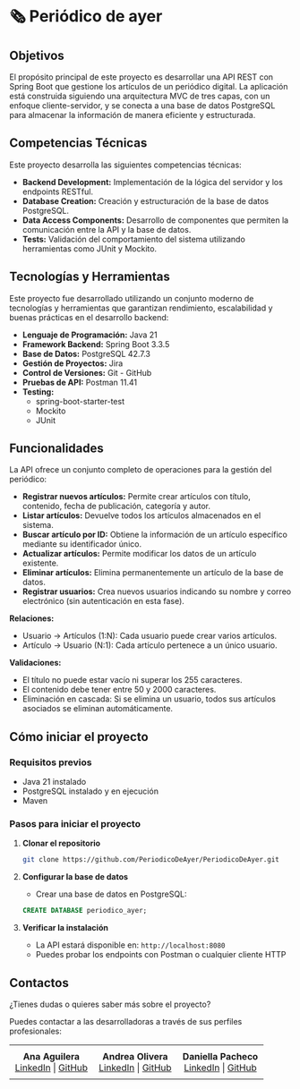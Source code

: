 # 🗞️ Periódico de ayer

## Objetivos

El propósito principal de este proyecto es desarrollar una API REST con Spring Boot que gestione los artículos de un periódico digital.
La aplicación está construida siguiendo una arquitectura MVC de tres capas, con un enfoque cliente-servidor, y se conecta a una base de datos PostgreSQL para almacenar la información de manera eficiente y estructurada.

## Competencias Técnicas

Este proyecto desarrolla las siguientes competencias técnicas:

- **Backend Development:** Implementación de la lógica del servidor y los endpoints RESTful.
- **Database Creation:** Creación y estructuración de la base de datos PostgreSQL.
- **Data Access Components:** Desarrollo de componentes que permiten la comunicación entre la API y la base de datos.
- **Tests:** Validación del comportamiento del sistema utilizando herramientas como JUnit y Mockito.

  
## Tecnologías y Herramientas

Este proyecto fue desarrollado utilizando un conjunto moderno de tecnologías y herramientas que garantizan rendimiento, escalabilidad y buenas prácticas en el desarrollo backend:

- **Lenguaje de Programación:** Java 21
- **Framework Backend:** Spring Boot 3.3.5
- **Base de Datos:** PostgreSQL 42.7.3
- **Gestión de Proyectos:** Jira
- **Control de Versiones:** Git - GitHub
- **Pruebas de API:** Postman 11.41
- **Testing:**
  - spring-boot-starter-test 
  - Mockito
  - JUnit

## Funcionalidades

La API ofrece un conjunto completo de operaciones para la gestión del periódico:

- **Registrar nuevos artículos:** Permite crear artículos con título, contenido, fecha de publicación, categoría y autor.
- **Listar artículos:** Devuelve todos los artículos almacenados en el sistema.
- **Buscar artículo por ID:** Obtiene la información de un artículo específico mediante su identificador único.
- **Actualizar artículos:** Permite modificar los datos de un artículo existente.
- **Eliminar artículos:** Elimina permanentemente un artículo de la base de datos.
- **Registrar usuarios:** Crea nuevos usuarios indicando su nombre y correo electrónico (sin autenticación en esta fase).

**Relaciones:**
  - Usuario → Artículos (1:N): Cada usuario puede crear varios artículos.
  - Artículo → Usuario (N:1): Cada artículo pertenece a un único usuario.

**Validaciones:**
  - El título no puede estar vacío ni superar los 255 caracteres.
  - El contenido debe tener entre 50 y 2000 caracteres.
  - Eliminación en cascada: Si se elimina un usuario, todos sus artículos asociados se eliminan automáticamente.

## Cómo iniciar el proyecto

### Requisitos previos
- Java 21 instalado
- PostgreSQL instalado y en ejecución
- Maven 

### Pasos para iniciar el proyecto

1. **Clonar el repositorio**
   ```bash
   git clone https://github.com/PeriodicoDeAyer/PeriodicoDeAyer.git
   ```

2. **Configurar la base de datos**
   - Crear una base de datos en PostgreSQL:
   ```sql
   CREATE DATABASE periodico_ayer;
   ```

3. **Verificar la instalación**
   - La API estará disponible en: `http://localhost:8080`
   - Puedes probar los endpoints con Postman o cualquier cliente HTTP


## Contactos

¿Tienes dudas o quieres saber más sobre el proyecto?

Puedes contactar a las desarrolladoras a través de sus perfiles profesionales:

<table style="width:100%; border-collapse: collapse; border: none; text-align:center;">
  <tr>
    <td style="border: none; padding: 10px;">
      <b>Ana Aguilera</b><br>
      <a href="https://www.linkedin.com/in/ana-aguilera-morales-011b1a238/" target="_blank">LinkedIn</a> |
      <a href="https://github.com/AnaAguileraMorales88" target="_blank">GitHub</a>
    </td>
    <td style="border: none; padding: 10px;">
      <b>Andrea Olivera</b><br>
      <a href="http://www.linkedin.com/in/andrea-olivera-romero-x" target="_blank">LinkedIn</a> |
      <a href="https://github.com/andreaonweb" target="_blank">GitHub</a>
    </td>
    <td style="border: none; padding: 10px;">
      <b>Daniella Pacheco</b><br>
      <a href="https://www.linkedin.com/in/daniellapacheco/" target="_blank">LinkedIn</a> |
      <a href="https://github.com/DaniPacheco8" target="_blank">GitHub</a>
    </td>
  </tr>
</table>

